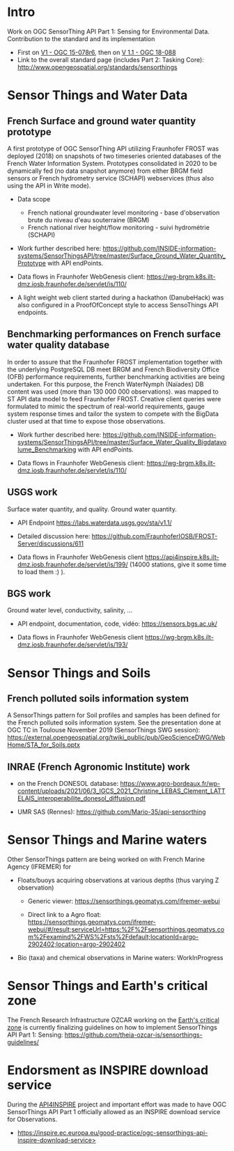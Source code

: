 # Intro

Work on OGC SensorThing API Part 1: Sensing for Environmental Data. 
Contribution to the standard and its implementation

- First on [V1 - OGC 15-078r6](http://docs.opengeospatial.org/is/15-078r6/15-078r6.html), then on [V 1.1 - OGC 18-088](https://www.ogc.org/standards/sensorthings)
- Link to the overall standard page (includes Part 2: Tasking Core): <http://www.opengeospatial.org/standards/sensorthings>

# Sensor Things and Water Data

## French Surface and ground water quantity prototype

A first prototype of OGC SensorThing API utilizing Fraunhofer FROST was deployed (2018) on snapshots of two timeseries oriented databases of the French Water Information System. Prototypes consolidated in 2020 to be dynamically fed (no data snapshot anymore) from either BRGM field sensors or French hydrometry service (SCHAPI) webservices (thus also using the API in Write mode).

- Data scope 
  - French national groundwater level monitoring - base d'observation brute du niveau d'eau souterraine (BRGM)
  - French national river height/flow monitoring - suivi hydrométrie (SCHAPI)

- Work further described here: <https://github.com/INSIDE-information-systems/SensorThingsAPI/tree/master/Surface_Ground_Water_Quantity_Prototype> with API endPoints.

- Data flows in Fraunhofer WebGenesis client: <https://wg-brgm.k8s.ilt-dmz.iosb.fraunhofer.de/servlet/is/110/>
  
- A light weight web client started during a hackathon (DanubeHack) was also configured in a ProofOfConcept style to access SensoThings API endpoints.

## Benchmarking performances on French surface water quality database

In order to assure that the Fraunhofer FROST implementation together with the underlying PostgreSQL DB meet BRGM and French Biodiversity Office (OFB) performance requirements, further benchmarking activities are being undertaken.
For this purpose, the French WaterNymph (Naïades) DB content was used (more than 130 000 000 observations).
was mapped to ST API data model to feed Fraunhofer FROST. Creative client queries were formulated to mimic the spectrum of real-world requirements, gauge system response times and tailor the system to compete with the BigData cluster used at that time to expose those observations.

- Work further described here: <https://github.com/INSIDE-information-systems/SensorThingsAPI/tree/master/Surface_Water_Quality_Bigdatavolume_Benchmarking> with API endPoints.

- Data flows in Fraunhofer WebGenesis client: <https://wg-brgm.k8s.ilt-dmz.iosb.fraunhofer.de/servlet/is/110/>

## USGS work

Surface water quantity, and quality. Ground water quantity.

- API Endpoint <https://labs.waterdata.usgs.gov/sta/v1.1/>

- Detailed discussion here: <https://github.com/FraunhoferIOSB/FROST-Server/discussions/611>

- Data flows in Fraunhofer WebGenesis client <https://api4inspire.k8s.ilt-dmz.iosb.fraunhofer.de/servlet/is/199/> (14000 stations, give it some time to load them :) ).
  
## BGS work

Ground water level, conductivity, salinity, …

- API endpoint, documentation, code, vidéo: <https://sensors.bgs.ac.uk/>

- Data flows in Fraunhofer WebGenesis client <https://wg-brgm.k8s.ilt-dmz.iosb.fraunhofer.de/servlet/is/193/>

# Sensor Things and Soils

## French polluted soils information system

A SensorThings pattern for Soil profiles and samples has been defined for the French polluted soils information system.
See the presentation done at OGC TC in Toulouse November 2019 (SensorThings SWG session): <https://external.opengeospatial.org/twiki_public/pub/GeoScienceDWG/WebHome/STA_for_Soils.pptx>

## INRAE (French Agronomic Institute) work

- on the French DONESOL database: <https://www.agro-bordeaux.fr/wp-content/uploads/2021/06/3_IGCS_2021_Christine_LEBAS_Clement_LATTELAIS_interoperabilite_donesol_diffusion.pdf>

- UMR SAS (Rennes): <https://github.com/Mario-35/api-sensorthing>
  
# Sensor Things and Marine waters

Other SensorThings pattern are being worked on with French Marine Agency (IFREMER) for

- Floats/buoys acquiring observations at various depths (thus varying Z observation)

  - Generic viewer: <https://sensorthings.geomatys.com/ifremer-webui>

  - Direct link to a Agro float: <https://sensorthings.geomatys.com/ifremer-webui/#/result;serviceUrl=https:%2F%2Fsensorthings.geomatys.com%2Fexamind%2FWS%2Fsts%2Fdefault;locationId=argo-2902402;location=argo-2902402>
  
- Bio (taxa) and chemical observations in Marine waters: WorkInProgress

# Sensor Things and Earth's critical zone

The French Research Infrastructure OZCAR working on the [Earth's critical zone](https://en.wikipedia.org/wiki/Earth's_critical_zone) is currently finalizing guidelines on how to implement SensorThings API Part 1: Sensing: <https://github.com/theia-ozcar-is/sensorthings-guidelines/>

# Endorsment as INSPIRE download service

During the [API4INSPIRE](https://datacoveeu.github.io/API4INSPIRE/) project and important effort was made to have OGC SensorThings API Part 1 officially allowed as an INSPIRE download service for Observations.

- https://inspire.ec.europa.eu/good-practice/ogc-sensorthings-api-inspire-download-service>
